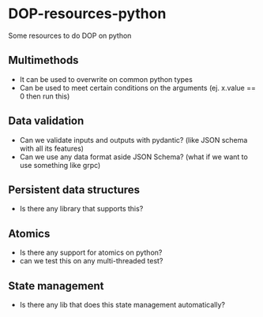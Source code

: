 # DOP-resources-python
Some resources to do DOP on python

## Multimethods

* It can be used to overwrite on common python types
* Can be used to meet certain conditions on the arguments (ej. x.value == 0 then run this)

## Data validation

* Can we validate inputs and outputs with pydantic? (like JSON schema with all its features)
* Can we use any data format aside JSON Schema? (what if we want to use something like grpc)

## Persistent data structures

* Is there any library that supports this?

## Atomics

* Is there any support for atomics on python?
* can we test this on any multi-threaded test?

## State management

* Is there any lib that does this state management automatically?